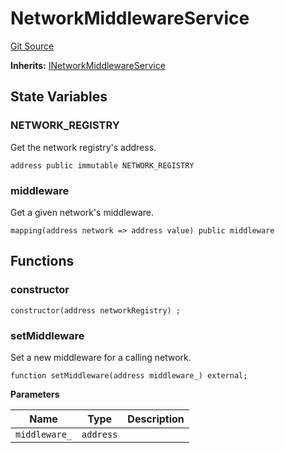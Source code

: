 # NetworkMiddlewareService
[Git Source](https://github.com/symbioticfi/core/blob/4905f62919b30e0606fff3aaa7fcd52bf8ee3d3e/src/contracts/service/NetworkMiddlewareService.sol)

**Inherits:**
[INetworkMiddlewareService](/Users/andreikorokhov/symbiotic/core/docs/autogen/src/src/interfaces/service/INetworkMiddlewareService.sol/interface.INetworkMiddlewareService.md)


## State Variables
### NETWORK_REGISTRY
Get the network registry's address.


```solidity
address public immutable NETWORK_REGISTRY
```


### middleware
Get a given network's middleware.


```solidity
mapping(address network => address value) public middleware
```


## Functions
### constructor


```solidity
constructor(address networkRegistry) ;
```

### setMiddleware

Set a new middleware for a calling network.


```solidity
function setMiddleware(address middleware_) external;
```
**Parameters**

|Name|Type|Description|
|----|----|-----------|
|`middleware_`|`address`||


